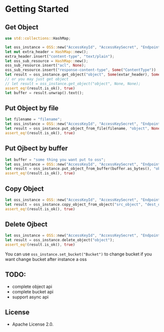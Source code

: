 # Getting Started

## Get Object
```rust
use std::collections::HashMap;

let oss_instance = OSS::new("AccessKeyId", "AccessKeySecret", "Endpoint", "Bucket");
let mut extra_header = HashMap::new();
extra_header.insert("content-type", "text/plain");
let oss_sub_resource = HashMap::new();
oss_sub_resource.insert("acl", None);
oss_sub_resource.insert("response-content-type", Some("ContentType"))
let result = oss_instance.get_object("object", Some(extar_header), Some(oss_sub_resource));
// or you may just get object
// let result = oss_instance.get_object("object", None, None);
assert_eq!(result.is_ok(), true)
let buffer = result.unwrap().text();
```

## Put Object by file
```rust
let filename = "filename";
let oss_instance = OSS::new("AccessKeyId", "AccessKeySecret", "Endpoint", "Bucket");
let result = oss_instance.put_object_from_file(filename, "object", None, None);
assert_eq!(result.is_ok(), true)
```

## Put Ojbect by buffer
```rust
let buffer = "some thing you want put to oss";
let oss_instance = OSS::new("AccessKeyId", "AccessKeySecret", "Endpoint", "Bucket");
let result = oss_instance.put_object_from_buffer(buffer.as_bytes(), "object", None, None);
assert_eq!(result.is_ok(), true)
```

## Copy Object
```rust
let oss_instance = OSS::new("AccessKeyId", "AccessKeySecret", "Endpoint", "Bucket");
let result = oss_instance.copy_object_from_object("src_object", "dest_object", None, None);
assert_eq!(result.is_ok(), true)
```

## Delete Ojbect
```rust
let oss_instance = OSS::new("AccessKeyId", "AccessKeySecret", "Endpoint", "Bucket");
let result = oss_instance.delete_object("object");
assert_eq!(result.is_ok(), true)
```

You can use `oss_instance.set_bucket("Bucket")` to change bucket if you want change bucket after instance a oss

## TODO:

- complete object api
- complete bucket api
- support async api

## License
- Apache License 2.0.